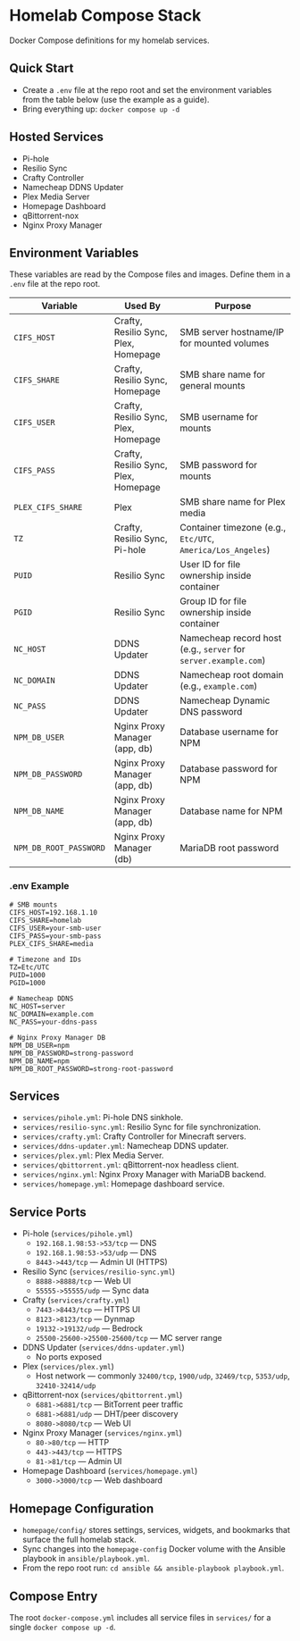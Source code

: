 # Homelab Compose Stack

Docker Compose definitions for my homelab services.

## Quick Start
- Create a `.env` file at the repo root and set the environment variables from the table below (use the example as a guide).
- Bring everything up: `docker compose up -d`

## Hosted Services
- Pi-hole
- Resilio Sync
- Crafty Controller
- Namecheap DDNS Updater
- Plex Media Server
- Homepage Dashboard
- qBittorrent-nox
- Nginx Proxy Manager

## Environment Variables
These variables are read by the Compose files and images. Define them in a `.env` file at the repo root.

| Variable | Used By | Purpose |
| --- | --- | --- |
| `CIFS_HOST` | Crafty, Resilio Sync, Plex, Homepage | SMB server hostname/IP for mounted volumes |
| `CIFS_SHARE` | Crafty, Resilio Sync, Homepage | SMB share name for general mounts |
| `CIFS_USER` | Crafty, Resilio Sync, Plex, Homepage | SMB username for mounts |
| `CIFS_PASS` | Crafty, Resilio Sync, Plex, Homepage | SMB password for mounts |
| `PLEX_CIFS_SHARE` | Plex | SMB share name for Plex media |
| `TZ` | Crafty, Resilio Sync, Pi-hole | Container timezone (e.g., `Etc/UTC`, `America/Los_Angeles`) |
| `PUID` | Resilio Sync | User ID for file ownership inside container |
| `PGID` | Resilio Sync | Group ID for file ownership inside container |
| `NC_HOST` | DDNS Updater | Namecheap record host (e.g., `server` for `server.example.com`) |
| `NC_DOMAIN` | DDNS Updater | Namecheap root domain (e.g., `example.com`) |
| `NC_PASS` | DDNS Updater | Namecheap Dynamic DNS password |
| `NPM_DB_USER` | Nginx Proxy Manager (app, db) | Database username for NPM |
| `NPM_DB_PASSWORD` | Nginx Proxy Manager (app, db) | Database password for NPM |
| `NPM_DB_NAME` | Nginx Proxy Manager (app, db) | Database name for NPM |
| `NPM_DB_ROOT_PASSWORD` | Nginx Proxy Manager (db) | MariaDB root password |

### .env Example
```
# SMB mounts
CIFS_HOST=192.168.1.10
CIFS_SHARE=homelab
CIFS_USER=your-smb-user
CIFS_PASS=your-smb-pass
PLEX_CIFS_SHARE=media

# Timezone and IDs
TZ=Etc/UTC
PUID=1000
PGID=1000

# Namecheap DDNS
NC_HOST=server
NC_DOMAIN=example.com
NC_PASS=your-ddns-pass

# Nginx Proxy Manager DB
NPM_DB_USER=npm
NPM_DB_PASSWORD=strong-password
NPM_DB_NAME=npm
NPM_DB_ROOT_PASSWORD=strong-root-password
```

## Services
- `services/pihole.yml`: Pi-hole DNS sinkhole.
- `services/resilio-sync.yml`: Resilio Sync for file synchronization.
- `services/crafty.yml`: Crafty Controller for Minecraft servers.
- `services/ddns-updater.yml`: Namecheap DDNS updater.
- `services/plex.yml`: Plex Media Server.
- `services/qbittorrent.yml`: qBittorrent-nox headless client.
- `services/nginx.yml`: Nginx Proxy Manager with MariaDB backend.
- `services/homepage.yml`: Homepage dashboard service.

## Service Ports

- Pi-hole (`services/pihole.yml`)
  - `192.168.1.98:53->53/tcp` — DNS
  - `192.168.1.98:53->53/udp` — DNS
  - `8443->443/tcp` — Admin UI (HTTPS)
- Resilio Sync (`services/resilio-sync.yml`)
  - `8888->8888/tcp` — Web UI
  - `55555->55555/udp` — Sync data
- Crafty (`services/crafty.yml`)
  - `7443->8443/tcp` — HTTPS UI
  - `8123->8123/tcp` — Dynmap
  - `19132->19132/udp` — Bedrock
  - `25500-25600->25500-25600/tcp` — MC server range
- DDNS Updater (`services/ddns-updater.yml`)
  - No ports exposed
- Plex (`services/plex.yml`)
  - Host network — commonly `32400/tcp`, `1900/udp`, `32469/tcp`, `5353/udp`, `32410-32414/udp`
- qBittorrent-nox (`services/qbittorrent.yml`)
  - `6881->6881/tcp` — BitTorrent peer traffic
  - `6881->6881/udp` — DHT/peer discovery
  - `8080->8080/tcp` — Web UI
- Nginx Proxy Manager (`services/nginx.yml`)
  - `80->80/tcp` — HTTP
  - `443->443/tcp` — HTTPS
  - `81->81/tcp` — Admin UI
- Homepage Dashboard (`services/homepage.yml`)
  - `3000->3000/tcp` — Web dashboard

## Homepage Configuration

- `homepage/config/` stores settings, services, widgets, and bookmarks that surface the full homelab stack.
- Sync changes into the `homepage-config` Docker volume with the Ansible playbook in `ansible/playbook.yml`.
- From the repo root run: `cd ansible && ansible-playbook playbook.yml`.

## Compose Entry
The root `docker-compose.yml` includes all service files in `services/` for a single `docker compose up -d`.
